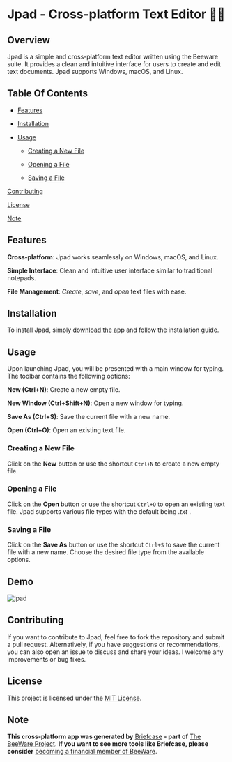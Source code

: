 # Jpad - Cross-platform Text Editor 👨‍💻

## Overview

Jpad is a simple and cross-platform text editor written using the Beeware suite. It provides a clean and intuitive interface for users to create and edit text documents. Jpad supports Windows, macOS, and Linux.

## Table Of Contents

- [Features](#features)

- [Installation](#installation)

- [Usage](#usage)

  - [Creating a New File](#creating-a-new-file)

  - [Opening a File](#opening-a-file)

  - [Saving a File](#saving-a-file)

[Contributing](#contributing)

[License](#license)

[Note](#note)

## Features

**Cross-platform**: Jpad works seamlessly on Windows, macOS, and Linux.

**Simple Interface**: Clean and intuitive user interface similar to traditional notepads.

**File Management**: *Create*, *save*, and *open* text files with ease.

## Installation

To install Jpad, simply [download the app](https://github.com/amarquaye/jpad/releases/download/v0.1.0/Jpad-0.1.0.msi) and follow the installation guide.

## Usage

Upon launching Jpad, you will be presented with a main window for typing. The toolbar contains the following options:

**New (Ctrl+N)**: Create a new empty file.

**New Window (Ctrl+Shift+N)**: Open a new window for typing.

**Save As (Ctrl+S)**: Save the current file with a new name.

**Open (Ctrl+O)**: Open an existing text file.

### Creating a New File

Click on the **New** button or use the shortcut ```Ctrl+N``` to create a new empty file.

### Opening a File

Click on the **Open** button or use the shortcut ```Ctrl+O``` to open an existing text file. Jpad supports various file types with the default being *.txt* .

### Saving a File

Click on the **Save As** button or use the shortcut ```Ctrl+S``` to save the current file with a new name. Choose the desired file type from the available options.

## Demo

![jpad](https://github.com/amarquaye/jpad/assets/96346994/5b3b9742-1988-4fef-9bea-0540ce585884)

## Contributing

If you want to contribute to Jpad, feel free to fork the repository and submit a pull request. Alternatively, if you have suggestions or recommendations, you can also open an issue to discuss and share your ideas. I welcome any improvements or bug fixes.

## License

This project is licensed under the [MIT License](LICENSE).

## Note

**This cross-platform app was generated by** [Briefcase](https://briefcase.readthedocs.io/) **- part of**
[The BeeWare Project](https://beeware.org/). **If you want to see more tools like Briefcase, please
consider** [becoming a financial member of BeeWare](https://beeware.org/contributing/membership).
